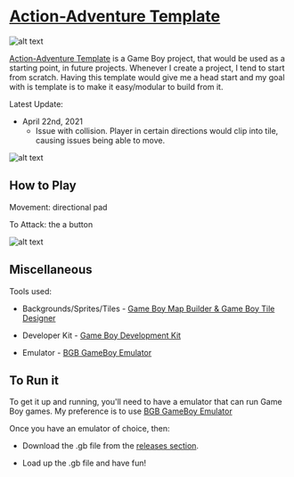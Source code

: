 # [Action-Adventure Template](https://asgith.github.io/game-boy-action-adventure-template-page)

![alt text](https://asgith.github.io/images/game-boy/action-adventure-template-02.png "Action-Adventure Template Screenshot")

[Action-Adventure Template](https://asgith.github.io/game-boy-action-adventure-template-page) is a Game Boy project, that would be used as a starting point, in future projects. Whenever I create a project, I tend to start from scratch. Having this template would give me a head start and my goal with is template is to make it easy/modular to build from it.

Latest Update:

* April 22nd, 2021
  - Issue with collision. Player in certain directions would clip into tile, causing issues being able to move.

![alt text](https://asgith.github.io/images/game-boy/action-adventure-template-03.png "Action-Adventure Template Screenshot")

## How to Play

Movement: directional pad

To Attack: the a button

![alt text](https://asgith.github.io/images/game-boy/action-adventure-template-05.png "Action-Adventure Template Screenshot")

## Miscellaneous

Tools used:

* Backgrounds/Sprites/Tiles - [Game Boy Map Builder & Game Boy Tile Designer](https://github.com/gbdk-2020/GBTD_GBMB)

* Developer Kit - [Game Boy Development Kit](https://github.com/gbdk-2020/gbdk-2020)

* Emulator - [BGB GameBoy Emulator](http://bgb.bircd.org/)

## To Run it

To get it up and running, you'll need to have a emulator that can run Game Boy games. My preference is to use [BGB GameBoy Emulator](http://bgb.bircd.org/)

Once you have an emulator of choice, then:

* Download the .gb file from the [releases section](https://github.com/ASGitH/game-Boy-Action-Adventure-Template/releases/tag/build-00).

* Load up the .gb file and have fun!
